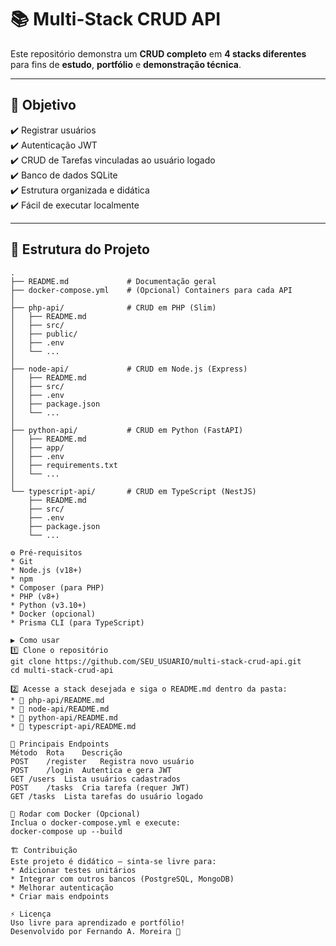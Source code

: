 # 📚 Multi-Stack CRUD API

Este repositório demonstra um **CRUD completo** em **4 stacks diferentes** para fins de **estudo**, **portfólio** e **demonstração técnica**.

---

## 🚀 Objetivo

✔️ Registrar usuários  
✔️ Autenticação JWT  
✔️ CRUD de Tarefas vinculadas ao usuário logado  
✔️ Banco de dados SQLite  
✔️ Estrutura organizada e didática  
✔️ Fácil de executar localmente

---

## 📂 Estrutura do Projeto

```plaintext
.
├── README.md             # Documentação geral
├── docker-compose.yml    # (Opcional) Containers para cada API
│
├── php-api/              # CRUD em PHP (Slim)
│   ├── README.md
│   ├── src/
│   ├── public/
│   ├── .env
│   └── ...
│
├── node-api/             # CRUD em Node.js (Express)
│   ├── README.md
│   ├── src/
│   ├── .env
│   ├── package.json
│   └── ...
│
├── python-api/           # CRUD em Python (FastAPI)
│   ├── README.md
│   ├── app/
│   ├── .env
│   ├── requirements.txt
│   └── ...
│
└── typescript-api/       # CRUD em TypeScript (NestJS)
    ├── README.md
    ├── src/
    ├── .env
    ├── package.json
    └── ...

⚙️ Pré-requisitos
* Git
* Node.js (v18+)
* npm
* Composer (para PHP)
* PHP (v8+)
* Python (v3.10+)
* Docker (opcional)
* Prisma CLI (para TypeScript)

▶️ Como usar
1️⃣ Clone o repositório
git clone https://github.com/SEU_USUARIO/multi-stack-crud-api.git
cd multi-stack-crud-api

2️⃣ Acesse a stack desejada e siga o README.md dentro da pasta:
* 📁 php-api/README.md
* 📁 node-api/README.md
* 📁 python-api/README.md
* 📁 typescript-api/README.md

🔑 Principais Endpoints
Método	Rota	Descrição
POST	/register	Registra novo usuário
POST	/login	Autentica e gera JWT
GET	/users	Lista usuários cadastrados
POST	/tasks	Cria tarefa (requer JWT)
GET	/tasks	Lista tarefas do usuário logado

🐳 Rodar com Docker (Opcional)
Inclua o docker-compose.yml e execute:
docker-compose up --build

🏗️ Contribuição
Este projeto é didático — sinta-se livre para:
* Adicionar testes unitários
* Integrar com outros bancos (PostgreSQL, MongoDB)
* Melhorar autenticação
* Criar mais endpoints

⚡ Licença
Uso livre para aprendizado e portfólio!
Desenvolvido por Fernando A. Moreira 🚀